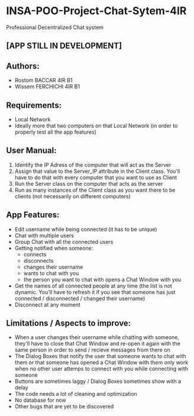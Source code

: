 # INSA-POO-Project-Chat-Sytem-4IR
Professional Decentralized Chat system

## [APP STILL IN DEVELOPMENT]

## Authors:
- Rostom BACCAR 4IR B1
- Wissem FERCHICHI 4IR B1

## Requirements:
- Local Network
- Ideally more that two computers on that Local Network (in order to properly test all the app features)

## User Manual: 
1. Identify the IP Adress of the computer that will act as the Server
2. Assign that value to the Server_IP attribute in the Client class. You'll have to do that with every computer that you want to use as Client
3. Run the Server class on the computer that acts as the server
4. Run as many instances of the Client class as you want there to be clients (not necessarily on different computers)

## App Features:
- Edit username while being connected (it has to be unique)
- Chat with multiple users
- Group Chat with all the connected users
- Getting notified when someone:
  - connects
  - disconnects
  - changes their username
  - wants to chat with you
  - the person you want to chat with opens a Chat Window with you
- Get the names of all connected people at any time (the list is not dynamic. You'll have to refresh it if you see that someone has just connected / disconnected / changed their username)
- Disconnect at any moment

## Limitations / Aspects to improve:
- When a user changes their username while chatting with someone, they'll have to close that Chat Window and re-open it again with the same person in order to send / recieve messages from there on
- The Dialog Boxes that notify the user that someone wants to chat with them or that someone has opened a Chat Window with them only work when no other user attemps to connect with you while connecting with someone
- Buttons are sometimes laggy / Dialog Boxes sometimes show with a delay
- The code needs a lot of cleaning and optimization
- No database for now
- Other bugs that are yet to be discovered

